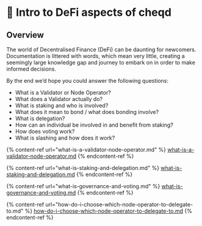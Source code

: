 # 🔮 Intro to DeFi aspects of cheqd

## Overview

The world of Decentralised Finance (DeFi) can be daunting for newcomers. Documentation is littered with words, which mean very little, creating a seemingly large knowledge gap and journey to embark on in order to make informed decisions.

By the end we’d hope you could answer the following questions:

* What is a Validator or Node Operator?
* What does a Validator actually do?
* What is staking and who is involved?
* What does it mean to bond / what does bonding involve?
* What is delegation?
* How can an individual be involved in and benefit from staking?
* How does voting work?
* What is slashing and how does it work?

{% content-ref url="what-is-a-validator-node-operator.md" %}
[what-is-a-validator-node-operator.md](what-is-a-validator-node-operator.md)
{% endcontent-ref %}

{% content-ref url="what-is-staking-and-delegation.md" %}
[what-is-staking-and-delegation.md](what-is-staking-and-delegation.md)
{% endcontent-ref %}

{% content-ref url="what-is-governance-and-voting.md" %}
[what-is-governance-and-voting.md](what-is-governance-and-voting.md)
{% endcontent-ref %}

{% content-ref url="how-do-i-choose-which-node-operator-to-delegate-to.md" %}
[how-do-i-choose-which-node-operator-to-delegate-to.md](how-do-i-choose-which-node-operator-to-delegate-to.md)
{% endcontent-ref %}
